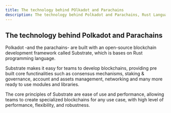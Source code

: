 ```yaml
---
title: The technology behind POlkadot and Parachains
description: The technology behind Polkadot and Parachains, Rust Language and Substrate Framework for building blockchains
---
```



## The technology behind Polkadot and Parachains

Polkadot -and the parachains- are built with an open-source blockchain development framework called Substrate, which is bases on Rust programming language.

Substrate makes it easy for teams to develop blockchains, providing pre built core functinalities such as consensus mechanisms, staking & governance, account and assets management, networking and many more ready to use modules and libraries.

The core principles of Substrate are ease of use and performance, allowing teams to create specialized blockchains for any use case, with high level of performance, flexibility, and robustness.